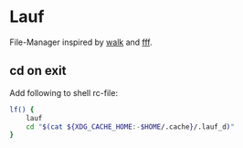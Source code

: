 # Lauf

File-Manager inspired by [walk](https://github.com/antonmedv/walk) and [fff](https://github.com/dylanaraps/fff).

## cd on exit

Add following to shell rc-file:

```sh
lf() {
    lauf
    cd "$(cat ${XDG_CACHE_HOME:-$HOME/.cache}/.lauf_d)"
}
```
